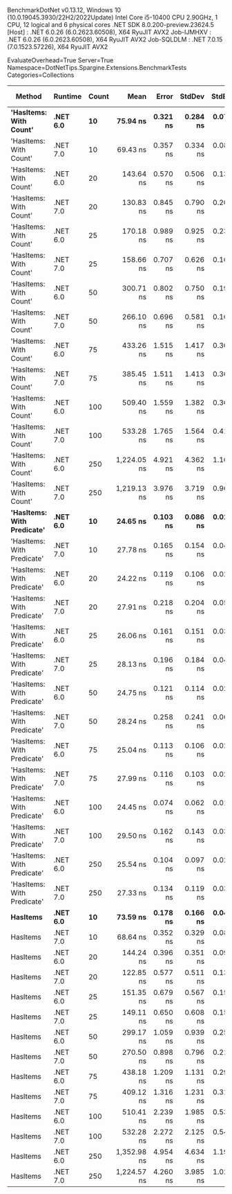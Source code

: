 
BenchmarkDotNet v0.13.12, Windows 10 (10.0.19045.3930/22H2/2022Update)
Intel Core i5-10400 CPU 2.90GHz, 1 CPU, 12 logical and 6 physical cores
.NET SDK 8.0.200-preview.23624.5
  [Host]     : .NET 6.0.26 (6.0.2623.60508), X64 RyuJIT AVX2
  Job-IJMHXV : .NET 6.0.26 (6.0.2623.60508), X64 RyuJIT AVX2
  Job-SQLDLM : .NET 7.0.15 (7.0.1523.57226), X64 RyuJIT AVX2

EvaluateOverhead=True  Server=True  Namespace=DotNetTips.Spargine.Extensions.BenchmarkTests  
Categories=Collections  

 Method                     | Runtime  | Count | Mean        | Error    | StdDev   | StdErr   | Min         | Q1          | Median      | Q3          | Max         | Op/s         | CI99.9% Margin | Iterations | Kurtosis | MValue | Skewness | Rank | LogicalGroup | Baseline | Code Size | Allocated |
--------------------------- |--------- |------ |------------:|---------:|---------:|---------:|------------:|------------:|------------:|------------:|------------:|-------------:|---------------:|-----------:|---------:|-------:|---------:|-----:|------------- |--------- |----------:|----------:|
 **'HasItems: With Count'**     | **.NET 6.0** | **10**    |    **75.94 ns** | **0.321 ns** | **0.284 ns** | **0.076 ns** |    **75.39 ns** |    **75.76 ns** |    **75.93 ns** |    **76.15 ns** |    **76.46 ns** | **13,168,664.7** |      **0.3208 ns** |      **14.00** |    **2.217** |  **2.000** |  **-0.0543** |    **9** | *****            | **No**       |     **199 B** |      **40 B** |
 'HasItems: With Count'     | .NET 7.0 | 10    |    69.43 ns | 0.357 ns | 0.334 ns | 0.086 ns |    68.98 ns |    69.18 ns |    69.30 ns |    69.63 ns |    70.15 ns | 14,403,814.9 |      0.3573 ns |      15.00 |    2.186 |  2.000 |   0.6134 |    7 | *            | No       |     175 B |      40 B |
 'HasItems: With Count'     | .NET 6.0 | 20    |   143.64 ns | 0.570 ns | 0.506 ns | 0.135 ns |   142.99 ns |   143.25 ns |   143.47 ns |   144.06 ns |   144.56 ns |  6,962,064.2 |      0.5705 ns |      14.00 |    1.541 |  2.000 |   0.3527 |   12 | *            | No       |     199 B |      40 B |
 'HasItems: With Count'     | .NET 7.0 | 20    |   130.83 ns | 0.845 ns | 0.790 ns | 0.204 ns |   129.81 ns |   130.21 ns |   130.82 ns |   131.28 ns |   132.52 ns |  7,643,674.0 |      0.8450 ns |      15.00 |    2.217 |  2.000 |   0.3136 |   11 | *            | No       |     175 B |      40 B |
 'HasItems: With Count'     | .NET 6.0 | 25    |   170.18 ns | 0.989 ns | 0.925 ns | 0.239 ns |   168.99 ns |   169.49 ns |   169.70 ns |   170.70 ns |   172.41 ns |  5,875,966.2 |      0.9891 ns |      15.00 |    2.716 |  2.000 |   0.7744 |   16 | *            | No       |     199 B |      40 B |
 'HasItems: With Count'     | .NET 7.0 | 25    |   158.66 ns | 0.707 ns | 0.626 ns | 0.167 ns |   157.68 ns |   158.25 ns |   158.52 ns |   158.98 ns |   160.13 ns |  6,302,852.5 |      0.7067 ns |      14.00 |    2.888 |  2.000 |   0.6964 |   15 | *            | No       |     175 B |      40 B |
 'HasItems: With Count'     | .NET 6.0 | 50    |   300.71 ns | 0.802 ns | 0.750 ns | 0.194 ns |   299.89 ns |   300.12 ns |   300.32 ns |   301.09 ns |   302.15 ns |  3,325,459.2 |      0.8017 ns |      15.00 |    1.756 |  2.000 |   0.5351 |   19 | *            | No       |     199 B |      40 B |
 'HasItems: With Count'     | .NET 7.0 | 50    |   266.10 ns | 0.696 ns | 0.581 ns | 0.161 ns |   264.87 ns |   265.76 ns |   266.06 ns |   266.43 ns |   267.11 ns |  3,758,012.9 |      0.6959 ns |      13.00 |    2.496 |  2.000 |  -0.3036 |   17 | *            | No       |     175 B |      40 B |
 'HasItems: With Count'     | .NET 6.0 | 75    |   433.26 ns | 1.515 ns | 1.417 ns | 0.366 ns |   431.51 ns |   432.06 ns |   433.00 ns |   434.25 ns |   435.64 ns |  2,308,090.5 |      1.5152 ns |      15.00 |    1.468 |  2.000 |   0.2646 |   22 | *            | No       |     199 B |      40 B |
 'HasItems: With Count'     | .NET 7.0 | 75    |   385.45 ns | 1.511 ns | 1.413 ns | 0.365 ns |   383.20 ns |   384.65 ns |   385.18 ns |   386.09 ns |   388.10 ns |  2,594,367.2 |      1.5107 ns |      15.00 |    2.111 |  2.000 |   0.5228 |   20 | *            | No       |     175 B |      40 B |
 'HasItems: With Count'     | .NET 6.0 | 100   |   509.40 ns | 1.559 ns | 1.382 ns | 0.369 ns |   508.06 ns |   508.53 ns |   508.92 ns |   509.58 ns |   512.58 ns |  1,963,094.7 |      1.5587 ns |      14.00 |    2.770 |  2.000 |   1.1148 |   23 | *            | No       |     199 B |      40 B |
 'HasItems: With Count'     | .NET 7.0 | 100   |   533.28 ns | 1.765 ns | 1.564 ns | 0.418 ns |   531.23 ns |   531.84 ns |   533.33 ns |   534.17 ns |   536.06 ns |  1,875,189.8 |      1.7645 ns |      14.00 |    1.749 |  2.000 |   0.3043 |   24 | *            | No       |     175 B |      40 B |
 'HasItems: With Count'     | .NET 6.0 | 250   | 1,224.05 ns | 4.921 ns | 4.362 ns | 1.166 ns | 1,220.21 ns | 1,221.02 ns | 1,222.24 ns | 1,226.35 ns | 1,234.89 ns |    816,963.3 |      4.9211 ns |      14.00 |    3.166 |  2.000 |   1.1785 |   25 | *            | No       |     199 B |      40 B |
 'HasItems: With Count'     | .NET 7.0 | 250   | 1,219.13 ns | 3.976 ns | 3.719 ns | 0.960 ns | 1,214.10 ns | 1,216.68 ns | 1,218.18 ns | 1,222.06 ns | 1,225.67 ns |    820,256.4 |      3.9759 ns |      15.00 |    1.630 |  2.000 |   0.1896 |   25 | *            | No       |     175 B |      40 B |
 **'HasItems: With Predicate'** | **.NET 6.0** | **10**    |    **24.65 ns** | **0.103 ns** | **0.086 ns** | **0.024 ns** |    **24.49 ns** |    **24.60 ns** |    **24.65 ns** |    **24.71 ns** |    **24.78 ns** | **40,570,197.2** |      **0.1027 ns** |      **13.00** |    **2.137** |  **2.000** |  **-0.5260** |    **1** | *****            | **No**       |     **540 B** |      **40 B** |
 'HasItems: With Predicate' | .NET 7.0 | 10    |    27.78 ns | 0.165 ns | 0.154 ns | 0.040 ns |    27.49 ns |    27.70 ns |    27.83 ns |    27.87 ns |    28.00 ns | 35,998,207.8 |      0.1648 ns |      15.00 |    1.998 |  2.000 |  -0.4794 |    5 | *            | No       |     530 B |      40 B |
 'HasItems: With Predicate' | .NET 6.0 | 20    |    24.22 ns | 0.119 ns | 0.106 ns | 0.028 ns |    24.04 ns |    24.15 ns |    24.23 ns |    24.31 ns |    24.39 ns | 41,280,501.6 |      0.1194 ns |      14.00 |    1.659 |  2.000 |  -0.0914 |    1 | *            | No       |     540 B |      40 B |
 'HasItems: With Predicate' | .NET 7.0 | 20    |    27.91 ns | 0.218 ns | 0.204 ns | 0.053 ns |    27.60 ns |    27.73 ns |    27.91 ns |    28.08 ns |    28.27 ns | 35,827,134.4 |      0.2184 ns |      15.00 |    1.552 |  2.000 |   0.1233 |    5 | *            | No       |     530 B |      40 B |
 'HasItems: With Predicate' | .NET 6.0 | 25    |    26.06 ns | 0.161 ns | 0.151 ns | 0.039 ns |    25.83 ns |    25.96 ns |    26.00 ns |    26.14 ns |    26.38 ns | 38,369,169.0 |      0.1615 ns |      15.00 |    2.460 |  2.000 |   0.6541 |    3 | *            | No       |     540 B |      40 B |
 'HasItems: With Predicate' | .NET 7.0 | 25    |    28.13 ns | 0.196 ns | 0.184 ns | 0.047 ns |    27.80 ns |    27.99 ns |    28.17 ns |    28.25 ns |    28.55 ns | 35,543,301.0 |      0.1964 ns |      15.00 |    2.723 |  2.000 |   0.2670 |    5 | *            | No       |     530 B |      40 B |
 'HasItems: With Predicate' | .NET 6.0 | 50    |    24.75 ns | 0.121 ns | 0.114 ns | 0.029 ns |    24.58 ns |    24.67 ns |    24.73 ns |    24.84 ns |    24.94 ns | 40,395,921.0 |      0.1215 ns |      15.00 |    1.612 |  2.000 |   0.1221 |    1 | *            | No       |     540 B |      40 B |
 'HasItems: With Predicate' | .NET 7.0 | 50    |    28.24 ns | 0.258 ns | 0.241 ns | 0.062 ns |    27.95 ns |    28.05 ns |    28.12 ns |    28.46 ns |    28.67 ns | 35,413,272.8 |      0.2579 ns |      15.00 |    1.457 |  2.000 |   0.3815 |    5 | *            | No       |     530 B |      40 B |
 'HasItems: With Predicate' | .NET 6.0 | 75    |    25.04 ns | 0.113 ns | 0.106 ns | 0.027 ns |    24.89 ns |    24.95 ns |    25.03 ns |    25.14 ns |    25.24 ns | 39,929,726.9 |      0.1129 ns |      15.00 |    1.709 |  2.000 |   0.1801 |    1 | *            | No       |     540 B |      40 B |
 'HasItems: With Predicate' | .NET 7.0 | 75    |    27.99 ns | 0.116 ns | 0.103 ns | 0.027 ns |    27.81 ns |    27.96 ns |    27.99 ns |    28.07 ns |    28.15 ns | 35,721,298.5 |      0.1159 ns |      14.00 |    1.917 |  2.000 |  -0.1872 |    5 | *            | No       |     530 B |      40 B |
 'HasItems: With Predicate' | .NET 6.0 | 100   |    24.45 ns | 0.074 ns | 0.062 ns | 0.017 ns |    24.35 ns |    24.43 ns |    24.45 ns |    24.49 ns |    24.56 ns | 40,897,339.8 |      0.0740 ns |      13.00 |    2.208 |  2.000 |  -0.1182 |    1 | *            | No       |     540 B |      40 B |
 'HasItems: With Predicate' | .NET 7.0 | 100   |    29.50 ns | 0.162 ns | 0.143 ns | 0.038 ns |    29.24 ns |    29.40 ns |    29.51 ns |    29.61 ns |    29.72 ns | 33,893,794.1 |      0.1616 ns |      14.00 |    1.768 |  2.000 |  -0.2362 |    6 | *            | No       |     530 B |      40 B |
 'HasItems: With Predicate' | .NET 6.0 | 250   |    25.54 ns | 0.104 ns | 0.097 ns | 0.025 ns |    25.36 ns |    25.50 ns |    25.53 ns |    25.59 ns |    25.71 ns | 39,151,183.5 |      0.1042 ns |      15.00 |    2.095 |  2.000 |   0.0034 |    2 | *            | No       |     540 B |      40 B |
 'HasItems: With Predicate' | .NET 7.0 | 250   |    27.33 ns | 0.134 ns | 0.119 ns | 0.032 ns |    27.11 ns |    27.26 ns |    27.34 ns |    27.37 ns |    27.57 ns | 36,587,635.6 |      0.1338 ns |      14.00 |    2.549 |  2.000 |   0.2169 |    4 | *            | No       |     530 B |      40 B |
 **HasItems**                   | **.NET 6.0** | **10**    |    **73.59 ns** | **0.178 ns** | **0.166 ns** | **0.043 ns** |    **73.31 ns** |    **73.48 ns** |    **73.62 ns** |    **73.68 ns** |    **73.90 ns** | **13,589,564.9** |      **0.1777 ns** |      **15.00** |    **2.029** |  **2.000** |   **0.0090** |    **8** | *****            | **No**       |     **198 B** |      **40 B** |
 HasItems                   | .NET 7.0 | 10    |    68.64 ns | 0.352 ns | 0.329 ns | 0.085 ns |    68.07 ns |    68.41 ns |    68.70 ns |    68.85 ns |    69.37 ns | 14,568,409.7 |      0.3520 ns |      15.00 |    2.574 |  2.000 |   0.2492 |    7 | *            | No       |     178 B |      40 B |
 HasItems                   | .NET 6.0 | 20    |   144.24 ns | 0.396 ns | 0.351 ns | 0.094 ns |   143.77 ns |   144.02 ns |   144.16 ns |   144.43 ns |   145.09 ns |  6,932,707.7 |      0.3959 ns |      14.00 |    2.982 |  2.000 |   0.8742 |   12 | *            | No       |     198 B |      40 B |
 HasItems                   | .NET 7.0 | 20    |   122.85 ns | 0.577 ns | 0.511 ns | 0.137 ns |   121.91 ns |   122.58 ns |   122.74 ns |   123.09 ns |   123.99 ns |  8,140,135.3 |      0.5767 ns |      14.00 |    2.830 |  2.000 |   0.4054 |   10 | *            | No       |     178 B |      40 B |
 HasItems                   | .NET 6.0 | 25    |   151.35 ns | 0.679 ns | 0.567 ns | 0.157 ns |   150.70 ns |   150.80 ns |   151.28 ns |   151.67 ns |   152.66 ns |  6,607,338.6 |      0.6794 ns |      13.00 |    2.664 |  2.000 |   0.6697 |   14 | *            | No       |     198 B |      40 B |
 HasItems                   | .NET 7.0 | 25    |   149.11 ns | 0.650 ns | 0.608 ns | 0.157 ns |   148.36 ns |   148.64 ns |   148.98 ns |   149.36 ns |   150.21 ns |  6,706,378.2 |      0.6498 ns |      15.00 |    1.981 |  2.000 |   0.6745 |   13 | *            | No       |     178 B |      40 B |
 HasItems                   | .NET 6.0 | 50    |   299.17 ns | 1.059 ns | 0.939 ns | 0.251 ns |   298.13 ns |   298.57 ns |   298.76 ns |   299.65 ns |   301.27 ns |  3,342,561.6 |      1.0589 ns |      14.00 |    2.535 |  2.000 |   0.8788 |   19 | *            | No       |     198 B |      40 B |
 HasItems                   | .NET 7.0 | 50    |   270.50 ns | 0.898 ns | 0.796 ns | 0.213 ns |   269.44 ns |   270.03 ns |   270.41 ns |   270.96 ns |   272.32 ns |  3,696,904.7 |      0.8981 ns |      14.00 |    2.639 |  2.000 |   0.5771 |   18 | *            | No       |     178 B |      40 B |
 HasItems                   | .NET 6.0 | 75    |   438.18 ns | 1.209 ns | 1.131 ns | 0.292 ns |   436.08 ns |   437.67 ns |   438.14 ns |   439.03 ns |   440.08 ns |  2,282,182.1 |      1.2094 ns |      15.00 |    2.121 |  2.000 |  -0.2370 |   22 | *            | No       |     198 B |      40 B |
 HasItems                   | .NET 7.0 | 75    |   409.12 ns | 1.316 ns | 1.231 ns | 0.318 ns |   407.68 ns |   408.05 ns |   408.79 ns |   410.58 ns |   410.93 ns |  2,444,272.6 |      1.3163 ns |      15.00 |    1.325 |  2.000 |   0.3792 |   21 | *            | No       |     178 B |      40 B |
 HasItems                   | .NET 6.0 | 100   |   510.41 ns | 2.239 ns | 1.985 ns | 0.531 ns |   508.50 ns |   508.86 ns |   509.96 ns |   510.85 ns |   514.92 ns |  1,959,201.5 |      2.2393 ns |      14.00 |    2.755 |  2.000 |   1.0304 |   23 | *            | No       |     198 B |      40 B |
 HasItems                   | .NET 7.0 | 100   |   532.28 ns | 2.272 ns | 2.125 ns | 0.549 ns |   528.99 ns |   530.99 ns |   531.66 ns |   533.40 ns |   536.79 ns |  1,878,699.9 |      2.2723 ns |      15.00 |    2.416 |  2.000 |   0.5890 |   24 | *            | No       |     178 B |      40 B |
 HasItems                   | .NET 6.0 | 250   | 1,352.98 ns | 4.954 ns | 4.634 ns | 1.196 ns | 1,346.65 ns | 1,350.11 ns | 1,351.01 ns | 1,356.39 ns | 1,361.91 ns |    739,107.6 |      4.9535 ns |      15.00 |    1.837 |  2.000 |   0.4196 |   26 | *            | No       |     198 B |      40 B |
 HasItems                   | .NET 7.0 | 250   | 1,224.57 ns | 4.260 ns | 3.985 ns | 1.029 ns | 1,218.75 ns | 1,221.99 ns | 1,223.32 ns | 1,228.16 ns | 1,231.33 ns |    816,610.1 |      4.2604 ns |      15.00 |    1.550 |  2.000 |   0.1577 |   25 | *            | No       |     178 B |      40 B |
